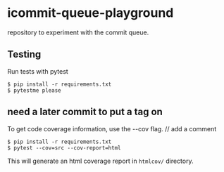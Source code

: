 # icommit-queue-playground

repository to experiment with the commit queue.

## Testing

Run tests with pytest

```
$ pip install -r requirements.txt
$ pytestme please
```

## need a later commit to put a tag on

To get code coverage information, use the --cov flag.
// add a comment

```
$ pip install -r requirements.txt
$ pytest --cov=src --cov-report=html
```

This will generate an html coverage report in `htmlcov/` directory.
